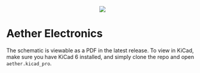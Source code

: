 <p align="center">
  <img src="https://user-images.githubusercontent.com/5152848/165011265-b768cf11-c5b3-4744-96b1-b509ce99ebe8.png" />
</p>

# Aether Electronics
The schematic is viewable as a PDF in the latest release. To view in KiCad, make sure you have KiCad 6 installed, and simply clone the repo and open `aether.kicad_pro`.
